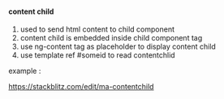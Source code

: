 
####    content child
    
1. used to send html content to child component
2. content child is embedded inside child component tag
3. use ng-content tag as placeholder to display content child
4. use template ref #someid to read contentchlid

      
example :  

https://stackblitz.com/edit/ma-contentchild
